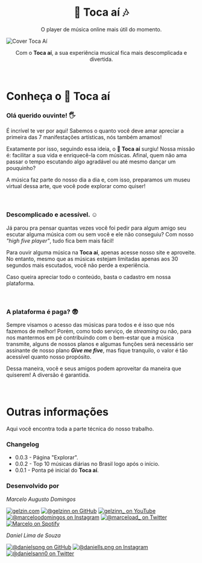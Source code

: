 <h1 align="center">👋 Toca aí 🎶</h1>
<p align="center">O player de música online mais útil do momento.</p>

<img src="https://img001.prntscr.com/file/img001/6vNu5vocQQe0Obrmp5QJ5A.png" alt="Cover Toca Aí" />

<p align="center">Com o <b>Toca aí</b>, a sua experiência musical fica mais descomplicada e divertida.</p>

ﾠ


# Conheça o 👋 Toca aí

### Olá querido ouvinte! 🖐

É incrível te ver por aqui! Sabemos o quanto você deve amar apreciar a primeira das 7 manifestações artísticas, nós também amamos!

Exatamente por isso, seguindo essa ideia, o <b>👋 Toca aí</b> surgiu! Nossa missão é: facilitar a sua vida e enriquecê-la com músicas. Afinal, quem não ama passar o tempo escutando algo agradável ou até mesmo dançar um pouquinho?

A música faz parte do nosso dia a dia e, com isso, preparamos um museu virtual dessa arte, que você pode explorar como quiser!

ﾠ

### Descomplicado e acessível. ☺

Já parou pra pensar quantas vezes você foi pedir para algum amigo seu escutar alguma música com ou sem você e ele não conseguiu? Com nosso <i>"high five player"</i>, tudo fica bem mais fácil!

Para ouvir alguma música na <b>Toca aí</b>, apenas acesse nosso site e aproveite. No entanto, mesmo que as músicas estejam limitadas apenas aos 30 segundos mais escutados, você não perde a experiência.

Caso queira apreciar todo o conteúdo, basta o cadastro em nossa plataforma.

ﾠ

### A plataforma é paga? 😨

Sempre visamos o acesso das músicas para todos e é isso que nós fazemos de melhor! Porém, como todo serviço, de <i>streaming</i> ou não, para nos mantermos em pé contribuindo com o bem-estar que a música transmite, alguns de nossos planos e algumas funções será necessário ser assinante de nosso plano <b><i>Give me five</i></b>, mas fique tranquilo, o valor é tão acessível quanto nosso propósito.

Dessa maneira, você e seus amigos podem aproveitar da maneira que quiserem! A diversão é garantida.

ﾠ


# Outras informações

Aqui você encontra toda a parte técnica do nosso trabalho.

### Changelog

- 0.0.3 - Página "Explorar".
- 0.0.2 - Top 10 músicas diárias no Brasil logo após o início.
- 0.0.1 - Ponta pé inicial do <b>Toca aí</b>.

### Desenvolvido por

<i>Marcelo Augusto Domingos</i><br>

<a href="https://gelzin.com" target="_blank"><img src="https://img.shields.io/badge/-gelzin.com-black?&style=for-the-badge" alt="gelzin.com"></a>
<a href="https://www.github.com/gelzinn" target="_blank"><img src="https://img.shields.io/badge/GitHub-%23333333.svg?&style=for-the-badge&logo=github&logoColor=white" alt="@gelzinn on GitHub"></a>
<a href="https://www.youtube.com/c/gelzinn_" target="_blank"><img src="https://img.shields.io/badge/Youtube-%23FF0000.svg?&style=for-the-badge&logo=youtube&logoColor=white" alt="gelzinn_ on YouTube"></a>
<a href="https://www.instagram.com/marceloodomingos" target="_blank"><img src="https://img.shields.io/badge/Instagram-%23E4405F.svg?&style=for-the-badge&logo=instagram&logoColor=white" alt="@marceloodomingos on Instagram"></a>
<a href="https://www.twiiter.com/marceload_" target="_blank"><img src="https://img.shields.io/badge/Twitter-%231877F2.svg?&style=for-the-badge&logo=twitter&logoColor=white" alt="@marceload_ on Twitter"></a>
<a href="https://open.spotify.com/user/22eukvco2kg2pgwxx6fe5ndci?si=569d0c89d0194b48" target="_blank"><img src="https://img.shields.io/badge/Spotify-%231ED760.svg?&style=for-the-badge&logo=spotify&logoColor=white" alt="Marcelo on Spotify"></a>

<i>Daniel Lima de Souza</i><br>

<a href="https://www.github.com/danielspng" target="_blank"><img src="https://img.shields.io/badge/GitHub-%23333333.svg?&style=for-the-badge&logo=github&logoColor=white" alt="@danielspng on GitHub"></a>
<a href="https://www.instagram.com/daniells.png" target="_blank"><img src="https://img.shields.io/badge/Instagram-%23E4405F.svg?&style=for-the-badge&logo=instagram&logoColor=white" alt="@daniells.png on Instagram"></a>
<a href="https://www.twiiter.com/danielsann0" target="_blank"><img src="https://img.shields.io/badge/Twitter-%231877F2.svg?&style=for-the-badge&logo=twitter&logoColor=white" alt="@danielsann0 on Twitter"></a>
